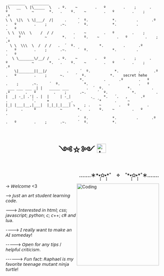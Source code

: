 
```
 ________   ________  
|\   __  \ |\_____  \   . º.    ~        .   º        .    ;      .     º           ~       *.   .    º.    ~        .   º        .    ;          .º          
\ \  \|\  \ \|___/  /|     .     ´  º.           *.         .      .º       .   º        .    ;      .~.     ´  º.           *.         .             .   º       
 \ \  \\\  \    /  / /         .    ~        .   º        .    ;      .     º           ~       *.   .    º.    ~        .   º        .    ;          .º      
  \ \  \\\  \  /  / /   .  ´  º.           *.         .      .º       .   º        .    ;      .~.     ´  º.           *.         .             .   º  
   \ \_______\/__/ /    . º.    ~        .   º        .    ;      .     º           ~       *.   .    º.    ~        .   º        .    ;          .º      
    \|_______||__|/         .     ´  º.           *.         .      .º       .   º        .    ;      ~.     ´  º.           *.    secret hehe
                                  *.         .      .º       .   º        .    ;      .~.     ´  º.           *.         .             .   º 
 ___ ___ ___ _| |   _____ ___        .  ´  º.           *.         .      .º       .   º        .    ;      .~.     ´  º.           *.         .             
|  _| -_| .'| . |  |     | -_|         ._    *.   ´.   ,      .º          .           '.     +         _.           ´*      .     ~
|_| |___|__,|___|  |_|_|_|___| ⤵    ; .    ~        .   º        .    ;      .     º           ~       *.   .    º.    ~        .   º        .   
                                 ´  º.           *.         .      .º       .   º        .    ;      .~.     ´  º.           *.
                      
```

<div align="center">
  <h1> ༺☆༻ <img src="assets/hand_wave.gif" alt="hand_wave.gif" width="30"/></h1>
</div>

<div> 
 <h3 align="right">.......＊*•̩̩͙✩•̩̩͙*˚　✧　˚*•̩̩͙✩•̩̩͙*˚＊.......</h3>
  
 <img align="right" alt="Coding" width="270" src="https://i.pinimg.com/564x/f6/de/72/f6de72aab17f714c57be0dcb16ee9e73.jpg">
  </div>
 
-> 𝘞𝘦𝘭𝘤𝘰𝘮𝘦 <3

--> 𝘑𝘶𝘴𝘵 𝘢𝘯 𝘢𝘳𝘵 𝘴𝘵𝘶𝘥𝘦𝘯𝘵 𝘭𝘦𝘢𝘳𝘯𝘪𝘯𝘨 𝘤𝘰𝘥𝘦.

---> 𝘐𝘯𝘵𝘦𝘳𝘦𝘴𝘵𝘦𝘥 𝘪𝘯 𝘩𝘵𝘮𝘭; 𝘤𝘴𝘴; 𝘫𝘢𝘷𝘢𝘴𝘤𝘳𝘪𝘱𝘵; 𝘱𝘺𝘵𝘩𝘰𝘯; 𝘤; 𝘤++; 𝘤# 𝘢𝘯𝘥 𝘭𝘶𝘢.

----> 𝘐 𝘳𝘦𝘢𝘭𝘭𝘺 𝘸𝘢𝘯𝘵 𝘵𝘰 𝘮𝘢𝘬𝘦 𝘢𝘯 𝘈𝘐 𝘴𝘰𝘮𝘦𝘥𝘢𝘺!

-----> 𝘖𝘱𝘦𝘯 𝘧𝘰𝘳 𝘢𝘯𝘺 𝘵𝘪𝘱𝘴 / 𝘩𝘦𝘭𝘱𝘧𝘶𝘭 𝘤𝘳𝘪𝘵𝘪𝘤𝘪𝘴𝘮.

------> 𝘍𝘶𝘯 𝘧𝘢𝘤𝘵: 𝘙𝘢𝘱𝘩𝘢𝘦𝘭 𝘪𝘴 𝘮𝘺 𝘧𝘢𝘷𝘰𝘳𝘪𝘵𝘦 𝘵𝘦𝘦𝘯𝘢𝘨𝘦 𝘮𝘶𝘵𝘢𝘯𝘵 𝘯𝘪𝘯𝘫𝘢 𝘵𝘶𝘳𝘵𝘭𝘦!

<!--
**ZER0SEV3N/ZER0SEV3N** is a ✨ _special_ ✨ repository because its `README.md` (this file) appears on your GitHub profile.

Here are some ideas to get you started:

- 🔭 I’m currently working on ...
- 🌱 I’m currently learning ...
- 👯 I’m looking to collaborate on ...
- 🤔 I’m looking for help with ...
- 💬 Ask me about ...
- 📫 How to reach me: ...
- 😄 Pronouns: ...
- ⚡ Fun fact: ...
-->
